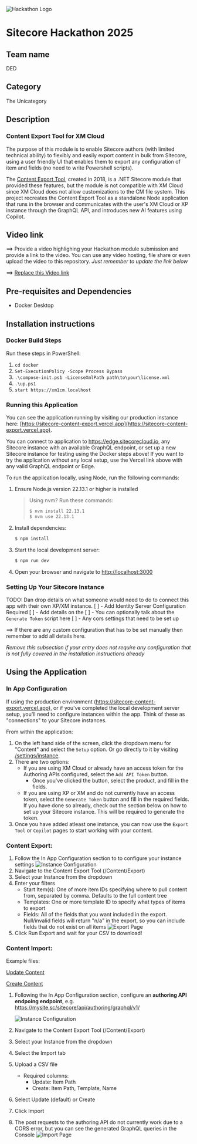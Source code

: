 ![Hackathon Logo](docs/images/hackathon.png?raw=true 'Hackathon Logo')

# Sitecore Hackathon 2025

## Team name

DED

## Category

The Unicategory

## Description

### Content Export Tool for XM Cloud

The purpose of this module is to enable Sitecore authors (with limited technical ability) to flexibly and easily export content in bulk from Sitecore, using a user friendly UI that enables them to export any configuration of item and fields (no need to write Powershell scripts).

The [Content Export Tool](https://github.com/estockwell-alpert/ContentExportTool), created in 2018, is a .NET Sitecore module that provided these features, but the module is not compatible with XM Cloud since XM Cloud does not allow customizations to the CM file system. This project recreates the Content Export Tool as a standalone Node application that runs in the browser and communicates with the user's XM Cloud or XP instance through the GraphQL API, and introduces new AI features using Copilot.

## Video link

⟹ Provide a video highlighing your Hackathon module submission and provide a link to the video. You can use any video hosting, file share or even upload the video to this repository. _Just remember to update the link below_

⟹ [Replace this Video link](#video-link)

## Pre-requisites and Dependencies

- Docker Desktop

## Installation instructions

### Docker Build Steps

Run these steps in PowerShell:

1. `cd docker`
2. `Set-ExecutionPolicy -Scope Process Bypass`
3. `.\compose-init.ps1 -LicenseXmlPath path\to\your\license.xml`
4. `.\up.ps1`
5. `start https://xm1cm.localhost`

### Running this Application

You can see the application running by visiting our production instance here: [https://sitecore-content-export.vercel.app](https://sitecore-content-export.vercel.app).

You can connect to application to https://edge.sitecorecloud.io, any Sitecore instance with an available GraphQL endpoint, or set up a new Sitecore instance for testing using the Docker steps above! If you want to try the application without any local setup, use the Vercel link above with any valid GraphQL endpoint or Edge.

To run the application locally, using Node, run the following commands:

1. Ensure Node.js version 22.13.1 or higher is installed
   > Using nvm? Run these commands:
   >
   > ```bash
   > $ nvm install 22.13.1
   > $ nvm use 22.13.1
   > ```
2. Install dependencies:
   ```bash
   $ npm install
   ```
3. Start the local development server:
   ```bash
   $ npm run dev
   ```
4. Open your browser and navigate to [http://localhost:3000](http://localhost:3000)

### Setting Up Your Sitecore Instance

TODO: Dan drop details on what someone would need to do to connect this app with their own XP/XM instance.
[ ] - Add Identity Server Configuration Required
[ ] - Add details on the
[ ] - You can optionally talk about the `Generate Token` script here
[ ] - Any cors settings that need to be set up

⟹ If there are any custom configuration that has to be set manually then remember to add all details here.

_Remove this subsection if your entry does not require any configuration that is not fully covered in the installation instructions already_

## Using the Application

### In App Configuration

If using the production environment (https://sitecore-content-export.vercel.app), or if you've completed the local development server setup, you'll need to configure instances within the app. Think of these as "connections" to your Sitecore instances.

From within the application:

1. On the left hand side of the screen, click the dropdown menu for "Content" and select the `Setup` option. Or go directly to it by visiting [/settings/instance](/settings/instance).
2. There are two options:
   - If you are using XM Cloud or already have an access token for the Authoring APIs configured, select the `Add API Token` button.
     - Once you've clicked the button, select the product, and fill in the fields.
   - If you are using XP or XM and do not currently have an access token, select the `Generate Token` button and fill in the required fields. If you have done so already, check out the section below on how to set up your Sitecore instance. This will be required to generate the token.
3. Once you have added atleast one instance, you can now use the `Export Tool` or `Copilot` pages to start working with your content.

### Content Export:

1. Follow the In App Configuration section to to configure your instance settings
   ![Instance Configuration](https://github.com/Sitecore-Hackathon/2025-DED/blob/main/docs/images/InstanceConfiguration.png)
2. Navigate to the Content Export Tool (/Content/Export)
3. Select your Instance from the dropdown
4. Enter your filters
   - Start Item(s): One of more item IDs specifying where to pull content from, separated by comma. Defaults to the full content tree
   - Templates: One or more template ID to specify what types of items to export
   - Fields: All of the fields that you want included in the export. Null/invalid fields will return "n/a" in the export, so you can include fields that do not exist on all items
     ![Export Page](https://github.com/Sitecore-Hackathon/2025-DED/blob/main/docs/images/Export.png)
5. Click Run Export and wait for your CSV to download!

### Content Import:

Example files:

[Update Content](https://github.com/Sitecore-Hackathon/2025-DED/blob/main/docs/exampleFiles/Import-Update.csv)

[Create Content](https://github.com/Sitecore-Hackathon/2025-DED/blob/main/docs/exampleFiles/Import-Create.csv)

1. Following the In App Configuration section, configure an **authoring API endpoing endpoint**, e.g. https://mysite.sc/sitecore/api/authoring/graphql/v1/

   ![Instance Configuration](https://github.com/Sitecore-Hackathon/2025-DED/blob/main/docs/images/AuthoringSetup.png)

2. Navigate to the Content Export Tool (/Content/Export)
3. Select your Instance from the dropdown
4. Select the Import tab
5. Upload a CSV file
   - Required columns:
     - Update: Item Path
     - Create: Item Path, Template, Name
6. Select Update (default) or Create
7. Click Import
8. The post requests to the authoring API do not currently work due to a CORS error, but you can see the generated GraphQL queries in the Console
   ![Import Page](https://github.com/Sitecore-Hackathon/2025-DED/blob/main/docs/images/Import.png)
